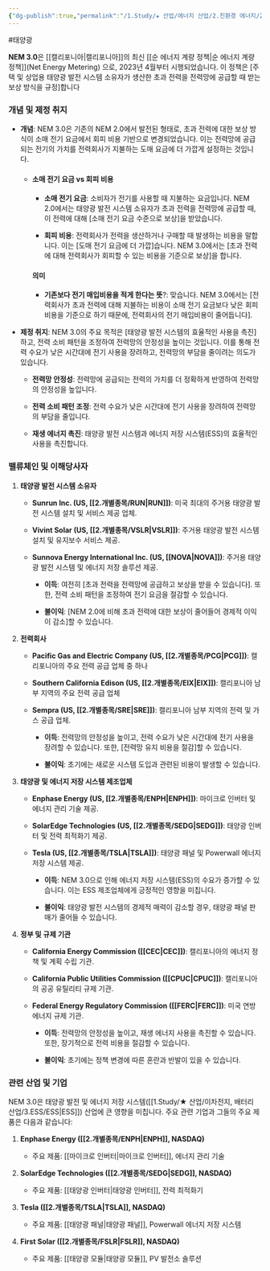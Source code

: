 ```yaml
---
{"dg-publish":true,"permalink":"/1.Study/★ 산업/에너지 산업/2.친환경 에너지/2.태양광/INFO_태양광/NEM 3.0/","created":"2024-11-20T21:02:28.438+09:00","updated":"2025-06-03T20:07:21.038+09:00"}
---
```


#태양광 

**NEM 3.0**은 [[캘리포니아\|캘리포니아]]의 최신 [[순 에너지 계량 정책\|순 에너지 계량 정책]](Net Energy Metering) 으로, 2023년 4월부터 시행되었습니다. 이 정책은 [주택 및 상업용 태양광 발전 시스템 소유자가 생산한 초과 전력을 전력망에 공급할 때 받는 보상 방식을 규정]합니다

### 개념 및 제정 취지

- **개념**: NEM 3.0은 기존의 NEM 2.0에서 발전된 형태로, 초과 전력에 대한 보상 방식이 소매 전기 요금에서 회피 비용 기반으로 변경되었습니다. 이는 전력망에 공급되는 전기의 가치를 전력회사가 지불하는 도매 요금에 더 가깝게 설정하는 것입니다.
  
	- #### 소매 전기 요금 vs 회피 비용
		- **소매 전기 요금**: 소비자가 전기를 사용할 때 지불하는 요금입니다. NEM 2.0에서는 태양광 발전 시스템 소유자가 초과 전력을 전력망에 공급할 때, 이 전력에 대해 [소매 전기 요금 수준으로 보상]을 받았습니다.
		  
		- **회피 비용**: 전력회사가 전력을 생산하거나 구매할 때 발생하는 비용을 말합니다. 이는 [도매 전기 요금에 더 가깝]습니다. NEM 3.0에서는 [초과 전력에 대해 전력회사가 회피할 수 있는 비용을 기준으로 보상]을 합니다.
		  
		#### 의미
		- **기존보다 전기 매입비용을 적게 한다는 뜻**?: 맞습니다. NEM 3.0에서는 [전력회사가 초과 전력에 대해 지불하는 비용이 소매 전기 요금보다 낮은 회피 비용을 기준으로 하기 때문에, 전력회사의 전기 매입비용이 줄어듭니다].

- **제정 취지**: NEM 3.0의 주요 목적은 [태양광 발전 시스템의 효율적인 사용을 촉진]하고, 전력 소비 패턴을 조정하여 전력망의 안정성을 높이는 것입니다. 이를 통해 전력 수요가 낮은 시간대에 전기 사용을 장려하고, 전력망의 부담을 줄이려는 의도가 있습니다.
	- **전력망 안정성**: 전력망에 공급되는 전력의 가치를 더 정확하게 반영하여 전력망의 안정성을 높입니다.
	  
	- **전력 소비 패턴 조정**: 전력 수요가 낮은 시간대에 전기 사용을 장려하여 전력망의 부담을 줄입니다.
	  
	- **재생 에너지 촉진**: 태양광 발전 시스템과 에너지 저장 시스템(ESS)의 효율적인 사용을 촉진합니다.


### 밸류체인 및 이해당사자

1. **태양광 발전 시스템 소유자**
      - **Sunrun Inc. (US, [[2.개별종목/RUN\|RUN]])**: 미국 최대의 주거용 태양광 발전 시스템 설치 및 서비스 제공 업체.
    - **Vivint Solar (US, [[2.개별종목/VSLR\|VSLR]])**: 주거용 태양광 발전 시스템 설치 및 유지보수 서비스 제공.
    - **Sunnova Energy International Inc. (US, [[NOVA\|NOVA]])**: 주거용 태양광 발전 시스템 및 에너지 저장 솔루션 제공.
      
        - **이득**: 여전히 [초과 전력을 전력망에 공급하고 보상을 받을 수 있습니다]. 또한, 전력 소비 패턴을 조정하여 전기 요금을 절감할 수 있습니다.
          
        - **불이익**: [NEM 2.0에 비해 초과 전력에 대한 보상이 줄어들어 경제적 이익이 감소]할 수 있습니다.
          
2. **전력회사**
    - **Pacific Gas and Electric Company (US, [[2.개별종목/PCG\|PCG]])**: 캘리포니아의 주요 전력 공급 업체 중 하나
    - **Southern California Edison (US, [[2.개별종목/EIX\|EIX]])**: 캘리포니아 남부 지역의 주요 전력 공급 업체
    - **Sempra (US, [[2.개별종목/SRE\|SRE]])**: 캘리포니아 남부 지역의 전력 및 가스 공급 업체.
      
        - **이득**: 전력망의 안정성을 높이고, 전력 수요가 낮은 시간대에 전기 사용을 장려할 수 있습니다. 또한, [전력망 유지 비용을 절감]할 수 있습니다.
          
        - **불이익**: 초기에는 새로운 시스템 도입과 관련된 비용이 발생할 수 있습니다.
          
3. **태양광 및 에너지 저장 시스템 제조업체**
    
    - **Enphase Energy (US, [[2.개별종목/ENPH\|ENPH]])**: 마이크로 인버터 및 에너지 관리 기술 제공.
    - **SolarEdge Technologies (US, [[2.개별종목/SEDG\|SEDG]])**: 태양광 인버터 및 전력 최적화기 제공.
    - **Tesla (US, [[2.개별종목/TSLA\|TSLA]])**: 태양광 패널 및 Powerwall 에너지 저장 시스템 제공.
      
        - **이득**: NEM 3.0으로 인해 에너지 저장 시스템(ESS)의 수요가 증가할 수 있습니다. 이는 ESS 제조업체에게 긍정적인 영향을 미칩니다.
          
        - **불이익**: 태양광 발전 시스템의 경제적 매력이 감소할 경우, 태양광 패널 판매가 줄어들 수 있습니다.
          
          
4. **정부 및 규제 기관**
    - **California Energy Commission ([[CEC\|CEC]])**: 캘리포니아의 에너지 정책 및 계획 수립 기관.
    - **California Public Utilities Commission ([[CPUC\|CPUC]])**: 캘리포니아의 공공 유틸리티 규제 기관.
    - **Federal Energy Regulatory Commission ([[FERC\|FERC]])**: 미국 연방 에너지 규제 기관.
      
        - **이득**: 전력망의 안정성을 높이고, 재생 에너지 사용을 촉진할 수 있습니다. 또한, 장기적으로 전력 비용을 절감할 수 있습니다.
          
        - **불이익**: 초기에는 정책 변경에 따른 혼란과 반발이 있을 수 있습니다.


### 관련 산업 및 기업

NEM 3.0은 태양광 발전 및 에너지 저장 시스템([[1.Study/★ 산업/이차전지, 배터리 산업/3.ESS/ESS\|ESS]]) 산업에 큰 영향을 미칩니다. 주요 관련 기업과 그들의 주요 제품은 다음과 같습니다:

1. **Enphase Energy ([[2.개별종목/ENPH\|ENPH]], NASDAQ)**
    - 주요 제품: [[마이크로 인버터\|마이크로 인버터]], 에너지 관리 기술
      
2. **SolarEdge Technologies ([[2.개별종목/SEDG\|SEDG]], NASDAQ)**
    - 주요 제품: [[태양광 인버터\|태양광 인버터]], 전력 최적화기
      
3. **Tesla ([[2.개별종목/TSLA\|TSLA]], NASDAQ)**
    - 주요 제품: [[태양광 패널\|태양광 패널]], Powerwall 에너지 저장 시스템
      
4. **First Solar ([[2.개별종목/FSLR\|FSLR]], NASDAQ)**
    - 주요 제품: [[태양광 모듈\|태양광 모듈]], PV 발전소 솔루션